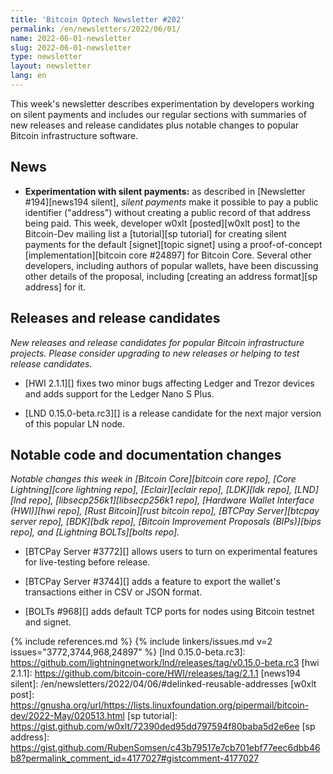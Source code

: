```yaml
---
title: 'Bitcoin Optech Newsletter #202'
permalink: /en/newsletters/2022/06/01/
name: 2022-06-01-newsletter
slug: 2022-06-01-newsletter
type: newsletter
layout: newsletter
lang: en
---
```

This week's newsletter describes experimentation by developers working
on silent payments and includes our regular sections with summaries of
new releases and release candidates plus notable changes to popular
Bitcoin infrastructure software.

## News

- **Experimentation with silent payments:** as described in [Newsletter
  #194][news194 silent], *silent payments* make it possible to pay a
  public identifier ("address") without creating a public record of that
  address being paid.  This week, developer w0xlt [posted][w0xlt post]
  to the Bitcoin-Dev mailing list a [tutorial][sp tutorial] for creating
  silent payments for the default [signet][topic signet] using a
  proof-of-concept [implementation][bitcoin core #24897] for Bitcoin
  Core.  Several other developers, including authors of popular wallets,
  have been discussing other details of the proposal, including
  [creating an address format][sp address] for it.

## Releases and release candidates

*New releases and release candidates for popular Bitcoin infrastructure
projects.  Please consider upgrading to new releases or helping to test
release candidates.*

- [HWI 2.1.1][] fixes two minor bugs affecting Ledger and Trezor devices
  and adds support for the Ledger Nano S Plus.

- [LND 0.15.0-beta.rc3][] is a release candidate for the next major
  version of this popular LN node.

## Notable code and documentation changes

*Notable changes this week in [Bitcoin Core][bitcoin core repo], [Core
Lightning][core lightning repo], [Eclair][eclair repo], [LDK][ldk repo],
[LND][lnd repo], [libsecp256k1][libsecp256k1 repo], [Hardware Wallet
Interface (HWI)][hwi repo], [Rust Bitcoin][rust bitcoin repo], [BTCPay
Server][btcpay server repo], [BDK][bdk repo], [Bitcoin Improvement
Proposals (BIPs)][bips repo], and [Lightning BOLTs][bolts repo].*

- [BTCPay Server #3772][] allows users to turn on experimental features
  for live-testing before release.

- [BTCPay Server #3744][] adds a feature to export the wallet's transactions
  either in CSV or JSON format.

- [BOLTs #968][] adds default TCP ports for nodes using Bitcoin testnet and
  signet.

{% include references.md %}
{% include linkers/issues.md v=2 issues="3772,3744,968,24897" %}
[lnd 0.15.0-beta.rc3]: https://github.com/lightningnetwork/lnd/releases/tag/v0.15.0-beta.rc3
[hwi 2.1.1]: https://github.com/bitcoin-core/HWI/releases/tag/2.1.1
[news194 silent]: /en/newsletters/2022/04/06/#delinked-reusable-addresses
[w0xlt post]: https://gnusha.org/url/https://lists.linuxfoundation.org/pipermail/bitcoin-dev/2022-May/020513.html
[sp tutorial]: https://gist.github.com/w0xlt/72390ded95dd797594f80baba5d2e6ee
[sp address]: https://gist.github.com/RubenSomsen/c43b79517e7cb701ebf77eec6dbb46b8?permalink_comment_id=4177027#gistcomment-4177027
